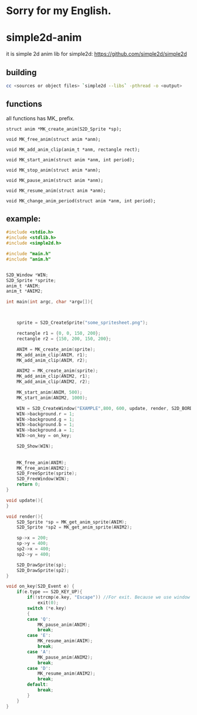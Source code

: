 # Sorry for my English.

# simple2d-anim
it is simple 2d anim lib for simple2d: https://github.com/simple2d/simple2d

## building

```bash
cc <sources or object files> `simple2d --libs` -pthread -o <output>
```

## functions

all functions has MK_ prefix.

`struct anim *MK_create_anim(S2D_Sprite *sp);`

`void MK_free_anim(struct anim *anm);`

`void MK_add_anim_clip(anim_t *anm, rectangle rect);`

`void MK_start_anim(struct anim *anm, int period);`

`void MK_stop_anim(struct anim *anm);`

`void MK_pause_anim(struct anim *anm);`

`void MK_resume_anim(struct anim *anm);`

`void MK_change_anim_period(struct anim *anm, int period);`

## example:

```c
#include <stdio.h>
#include <stdlib.h>
#include <simple2d.h>

#include "main.h"
#include "anim.h"


S2D_Window *WIN;
S2D_Sprite *sprite;
anim_t *ANIM;
anim_t *ANIM2;

int main(int argc, char *argv[]){



    sprite = S2D_CreateSprite("some_spritesheet.png");

    rectangle r1 = {0, 0, 150, 200};
    rectangle r2 = {150, 200, 150, 200};

    ANIM = MK_create_anim(sprite);
    MK_add_anim_clip(ANIM, r1);
    MK_add_anim_clip(ANIM, r2);

    ANIM2 = MK_create_anim(sprite);
    MK_add_anim_clip(ANIM2, r1);
    MK_add_anim_clip(ANIM2, r2);

    MK_start_anim(ANIM, 500);
    MK_start_anim(ANIM2, 1000);

    WIN = S2D_CreateWindow("EXAMPLE",800, 600, update, render, S2D_BORDERLESS);
    WIN->background.r = 1;
    WIN->background.g = 1;
    WIN->background.b = 1;
    WIN->background.a = 1;
    WIN->on_key = on_key;

    S2D_Show(WIN);
    
    
    MK_free_anim(ANIM);
    MK_free_anim(ANIM2);
    S2D_FreeSprite(sprite);
    S2D_FreeWindow(WIN);
    return 0;
}

void update(){
}

void render(){
    S2D_Sprite *sp = MK_get_anim_sprite(ANIM);
    S2D_Sprite *sp2 = MK_get_anim_sprite(ANIM2);

    sp->x = 200;
    sp->y = 400;
    sp2->x = 400;
    sp2->y = 400;

    S2D_DrawSprite(sp);
    S2D_DrawSprite(sp2);     
}

void on_key(S2D_Event e) {
    if(e.type == S2D_KEY_UP){
        if(!strcmp(e.key, "Escape")) //For exit. Because we use window without borders(ma engl wery bed)
            exit(0);
        switch (*e.key)
        {
        case 'Q':
            MK_pause_anim(ANIM);
            break;
        case 'E':
            MK_resume_anim(ANIM);
            break;
        case 'A':
            MK_pause_anim(ANIM2);
            break;
        case 'D':
            MK_resume_anim(ANIM2);
            break;
        default:
            break;
        }
    }
}
```
